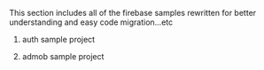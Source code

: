 This section includes all of the firebase samples rewritten for better understanding and easy code migration...etc 

1. auth sample project

2. admob sample project
